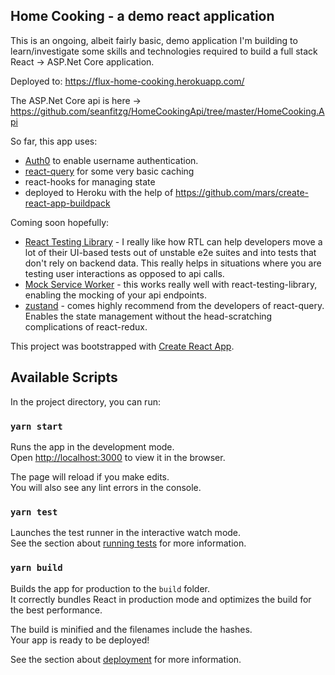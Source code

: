 ## Home Cooking - a demo react application

This is an ongoing, albeit fairly basic, demo application I'm building to learn/investigate some skills and technologies required to build a full stack React -> ASP.Net Core application.

Deployed to:  https://flux-home-cooking.herokuapp.com/

The ASP.Net Core api is here -> https://github.com/seanfitzg/HomeCookingApi/tree/master/HomeCooking.Api

So far, this app uses:

- [Auth0](https://auth0.com/) to enable username authentication.
- [react-query](https://react-query.tanstack.com/) for some very basic caching
- react-hooks for managing state
- deployed to Heroku with the help of https://github.com/mars/create-react-app-buildpack

Coming soon hopefully:

- [React Testing Library](https://testing-library.com/docs/react-testing-library/intro) - I really like how RTL can help developers move a lot of their UI-based tests out of unstable e2e suites and into tests that don't rely on backend data. This really helps in situations where you are testing user interactions as opposed to api calls.
- [Mock Service Worker](https://mswjs.io/) - this works really well with react-testing-library, enabling the mocking of your api endpoints.
- [zustand](https://github.com/react-spring/zustand) - comes highly recommend from the developers of react-query. Enables the state management without the head-scratching complications of react-redux.

This project was bootstrapped with [Create React App](https://github.com/facebook/create-react-app).

## Available Scripts

In the project directory, you can run:

### `yarn start`

Runs the app in the development mode.<br />
Open [http://localhost:3000](http://localhost:3000) to view it in the browser.

The page will reload if you make edits.<br />
You will also see any lint errors in the console.

### `yarn test`

Launches the test runner in the interactive watch mode.<br />
See the section about [running tests](https://facebook.github.io/create-react-app/docs/running-tests) for more information.

### `yarn build`

Builds the app for production to the `build` folder.<br />
It correctly bundles React in production mode and optimizes the build for the best performance.

The build is minified and the filenames include the hashes.<br />
Your app is ready to be deployed!

See the section about [deployment](https://facebook.github.io/create-react-app/docs/deployment) for more information.
